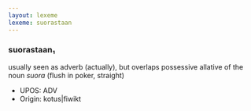 ```yaml
---
layout: lexeme
lexeme: suorastaan
---
```


###  suorastaan₁

usually seen as adverb (actually), but overlaps possessive allative of the noun *suora* (flush in poker, straight)
* UPOS:  ADV
* Origin:  kotus|fiwikt

